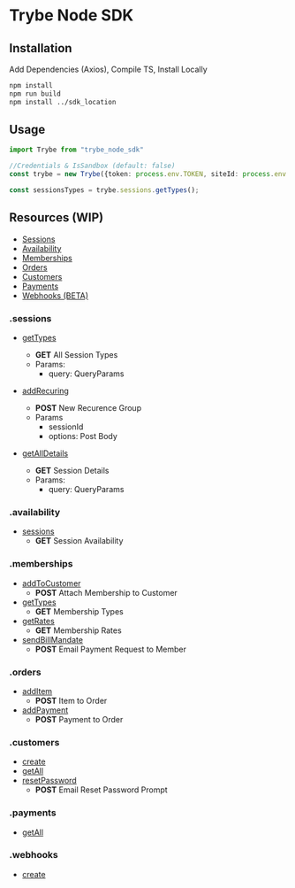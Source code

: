 # Trybe Node SDK

## Installation
Add Dependencies (Axios), Compile TS, Install Locally

```bash
npm install
npm run build
npm install ../sdk_location
```

## Usage

```typescript
import Trybe from "trybe_node_sdk"

//Credentials & IsSandbox (default: false)
const trybe = new Trybe({token: process.env.TOKEN, siteId: process.env.SITE_ID}, false);

const sessionsTypes = trybe.sessions.getTypes();

```

## Resources (WIP)

- [Sessions](#sessions)
- [Availability](#availability)
- [Memberships](#memberships)
- [Orders](#orders)
- [Customers](#customers)
- [Payments](#payments)
- [Webhooks (BETA)](#webhooks)


### .sessions

- [getTypes](https://openapi.try.be/#operation/sessionTypeIndex)
  - **GET** All Session Types
  - Params:
    - query: QueryParams

- [addRecuring](https://openapi.try.be/#operation/sessionRecurrenceGroupStore)
  - **POST** New Recurence Group
  - Params
    - sessionId
    - options: Post Body

- [getAllDetails](https://openapi.try.be/#operation/sessionsIndex)
  - **GET** Session Details
  - Params:
    - query: QueryParams

### .availability

- [sessions](https://openapi.try.be/#operation/getSessionAvailability)
  - **GET** Session Availability

### .memberships

- [addToCustomer](https://openapi.try.be/#operation/createMembershipOrder)
  - **POST** Attach Membership to Customer
- [getTypes](https://openapi.try.be/#operation/listMembershipTypes)
  - **GET** Membership Types
- [getRates](https://openapi.try.be/#operation/listMembershipRates)
  - **GET** Membership Rates
- [sendBillMandate](https://openapi.try.be/#operation/requestMandate)
  - **POST** Email Payment Request to Member

### .orders
- [addItem](https://openapi.try.be/#operation/orderAddItem)
  - **POST** Item to Order
- [addPayment](https://openapi.try.be/#operation/orderPaymentStore)
  - **POST** Payment to Order

### .customers
- [create](https://openapi.try.be/#operation/createCustomer)
- [getAll](https://openapi.try.be/#operation/listCustomers)
- [resetPassword](https://openapi.try.be/#operation/resetCustomerPassword)
  - **POST** Email Reset Password Prompt

### .payments
- [getAll](https://openapi.try.be/#operation/listPaymentMethods)

### .webhooks
- [create](https://docs.try.be/endpoints/WebhookConfig#createWebhookConfig)
